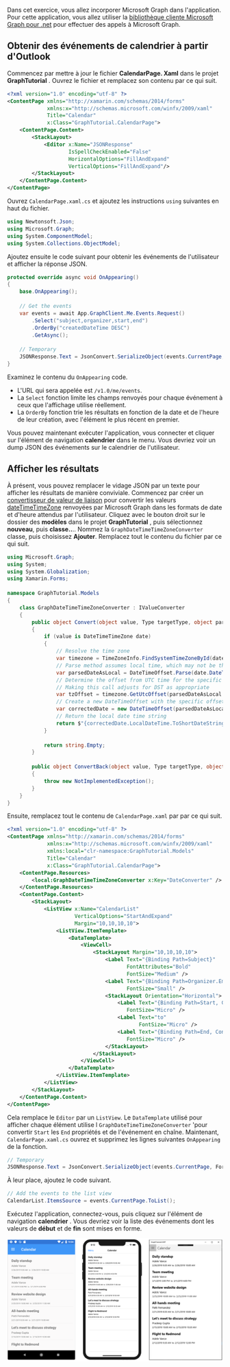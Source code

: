 <!-- markdownlint-disable MD002 MD041 -->

Dans cet exercice, vous allez incorporer Microsoft Graph dans l'application. Pour cette application, vous allez utiliser la [bibliothèque cliente Microsoft Graph pour .net](https://github.com/microsoftgraph/msgraph-sdk-dotnet) pour effectuer des appels à Microsoft Graph.

## <a name="get-calendar-events-from-outlook"></a>Obtenir des événements de calendrier à partir d'Outlook

Commencez par mettre à jour le fichier **CalendarPage. Xaml** dans le projet **GraphTutorial** . Ouvrez le fichier et remplacez son contenu par ce qui suit.

```xml
<?xml version="1.0" encoding="utf-8" ?>
<ContentPage xmlns="http://xamarin.com/schemas/2014/forms"
             xmlns:x="http://schemas.microsoft.com/winfx/2009/xaml"
             Title="Calendar"
             x:Class="GraphTutorial.CalendarPage">
    <ContentPage.Content>
        <StackLayout>
            <Editor x:Name="JSONResponse"
                    IsSpellCheckEnabled="False"
                    HorizontalOptions="FillAndExpand"
                    VerticalOptions="FillAndExpand"/>
        </StackLayout>
    </ContentPage.Content>
</ContentPage>
```

Ouvrez `CalendarPage.xaml.cs` et ajoutez les instructions `using` suivantes en haut du fichier.

```cs
using Newtonsoft.Json;
using Microsoft.Graph;
using System.ComponentModel;
using System.Collections.ObjectModel;
```

Ajoutez ensuite le code suivant pour obtenir les événements de l'utilisateur et afficher la réponse JSON.

```cs
protected override async void OnAppearing()
{
    base.OnAppearing();

    // Get the events
    var events = await App.GraphClient.Me.Events.Request()
        .Select("subject,organizer,start,end")
        .OrderBy("createdDateTime DESC")
        .GetAsync();

    // Temporary
    JSONResponse.Text = JsonConvert.SerializeObject(events.CurrentPage, Formatting.Indented);
}
```

Examinez le contenu du `OnAppearing` code.

- L'URL qui sera appelée est `/v1.0/me/events`.
- La `Select` fonction limite les champs renvoyés pour chaque événement à ceux que l'affichage utilise réellement.
- La `OrderBy` fonction trie les résultats en fonction de la date et de l'heure de leur création, avec l'élément le plus récent en premier.

Vous pouvez maintenant exécuter l'application, vous connecter et cliquer sur l'élément de navigation **calendrier** dans le menu. Vous devriez voir un dump JSON des événements sur le calendrier de l'utilisateur.

## <a name="display-the-results"></a>Afficher les résultats

À présent, vous pouvez remplacer le vidage JSON par un texte pour afficher les résultats de manière conviviale. Commencez par créer un [convertisseur de valeur de liaison](/xamarin/xamarin-forms/xaml/xaml-basics/data-binding-basics#binding-value-converters) pour convertir les valeurs [dateTimeTimeZone](/graph/api/resources/datetimetimezone?view=graph-rest-1.0) renvoyées par Microsoft Graph dans les formats de date et d'heure attendus par l'utilisateur. Cliquez avec le bouton droit sur le dossier des **modèles** dans le projet **GraphTutorial** , puis sélectionnez **nouveau**, puis **classe..**.. Nommez la `GraphDateTimeTimeZoneConverter` classe, puis choisissez **Ajouter**. Remplacez tout le contenu du fichier par ce qui suit.

```cs
using Microsoft.Graph;
using System;
using System.Globalization;
using Xamarin.Forms;

namespace GraphTutorial.Models
{
    class GraphDateTimeTimeZoneConverter : IValueConverter
    {
        public object Convert(object value, Type targetType, object parameter, CultureInfo culture)
        {
            if (value is DateTimeTimeZone date)
            {
                // Resolve the time zone
                var timezone = TimeZoneInfo.FindSystemTimeZoneById(date.TimeZone);
                // Parse method assumes local time, which may not be the case
                var parsedDateAsLocal = DateTimeOffset.Parse(date.DateTime);
                // Determine the offset from UTC time for the specific date
                // Making this call adjusts for DST as appropriate
                var tzOffset = timezone.GetUtcOffset(parsedDateAsLocal.DateTime);
                // Create a new DateTimeOffset with the specific offset from UTC
                var correctedDate = new DateTimeOffset(parsedDateAsLocal.DateTime, tzOffset);
                // Return the local date time string
                return $"{correctedDate.LocalDateTime.ToShortDateString()} {correctedDate.LocalDateTime.ToShortTimeString()}";
            }

            return string.Empty;
        }

        public object ConvertBack(object value, Type targetType, object parameter, CultureInfo culture)
        {
            throw new NotImplementedException();
        }
    }
}
```

Ensuite, remplacez tout le contenu de `CalendarPage.xaml` par par ce qui suit.

```xml
<?xml version="1.0" encoding="utf-8" ?>
<ContentPage xmlns="http://xamarin.com/schemas/2014/forms"
             xmlns:x="http://schemas.microsoft.com/winfx/2009/xaml"
             xmlns:local="clr-namespace:GraphTutorial.Models"
             Title="Calendar"
             x:Class="GraphTutorial.CalendarPage">
    <ContentPage.Resources>
        <local:GraphDateTimeTimeZoneConverter x:Key="DateConverter" />
    </ContentPage.Resources>
    <ContentPage.Content>
        <StackLayout>
            <ListView x:Name="CalendarList"
                      VerticalOptions="StartAndExpand"
                      Margin="10,10,10,10">
                <ListView.ItemTemplate>
                    <DataTemplate>
                        <ViewCell>
                            <StackLayout Margin="10,10,10,10">
                                <Label Text="{Binding Path=Subject}"
                                       FontAttributes="Bold"
                                       FontSize="Medium" />
                                <Label Text="{Binding Path=Organizer.EmailAddress.Name}"
                                       FontSize="Small" />
                                <StackLayout Orientation="Horizontal">
                                    <Label Text="{Binding Path=Start, Converter={StaticResource DateConverter}}"
                                       FontSize="Micro" />
                                    <Label Text="to"
                                           FontSize="Micro" />
                                    <Label Text="{Binding Path=End, Converter={StaticResource DateConverter}}"
                                       FontSize="Micro" />
                                </StackLayout>
                            </StackLayout>
                        </ViewCell>
                    </DataTemplate>
                </ListView.ItemTemplate>
            </ListView>
        </StackLayout>
    </ContentPage.Content>
</ContentPage>
```

Cela remplace le `Editor` par un `ListView`. Le `DataTemplate` utilisé pour afficher chaque élément utilise l `GraphDateTimeTimeZoneConverter` 'pour convertir `Start` les `End` propriétés et de l'événement en chaîne. Maintenant, `CalendarPage.xaml.cs` ouvrez et supprimez les lignes suivantes `OnAppearing` de la fonction.

```cs
// Temporary
JSONResponse.Text = JsonConvert.SerializeObject(events.CurrentPage, Formatting.Indented);
```

À leur place, ajoutez le code suivant.

```cs
// Add the events to the list view
CalendarList.ItemsSource = events.CurrentPage.ToList();
```

Exécutez l'application, connectez-vous, puis cliquez sur l'élément de navigation **calendrier** . Vous devriez voir la liste des événements dont les valeurs de **début** et de **fin** sont mises en forme.

![Capture d'écran du tableau des événements](./images/calendar-page.png)
